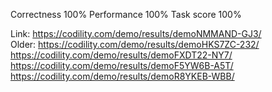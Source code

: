 Correctness 100%
Performance 100%
Task score  100%

Link: https://codility.com/demo/results/demoNMMAND-GJ3/  
Older: https://codility.com/demo/results/demoHKS7ZC-232/  
https://codility.com/demo/results/demoFXDT22-NY7/  
https://codility.com/demo/results/demoF5YW6B-A5T/  
https://codility.com/demo/results/demoR8YKEB-WBB/  
